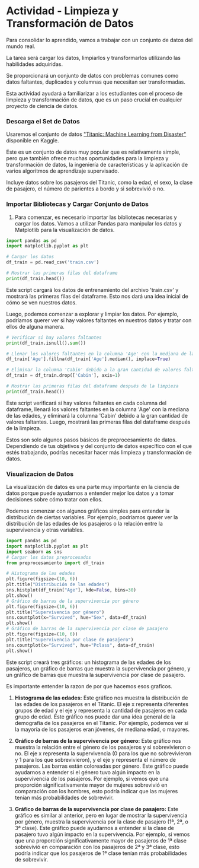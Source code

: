 # Actividad - Limpieza y Transformación de Datos
Para consolidar lo aprendido, vamos a trabajar con un conjunto de datos del mundo real.

La tarea será cargar los datos, limpiarlos y transformarlos utilizando las habilidades adquiridas.

Se proporcionará un conjunto de datos con problemas comunes como datos faltantes, duplicados y columnas que necesitan ser transformadas.

Esta actividad ayudará a familiarizar a los estudiantes con el proceso de limpieza y transformación de datos, que es un paso crucial en cualquier proyecto de ciencia de datos.

### Descarga el Set de Datos
Usaremos el conjunto de datos ["Titanic: Machine Learning from Disaster"](https://www.kaggle.com/datasets/shuofxz/titanic-machine-learning-from-disaster?resource=download) disponible en Kaggle. 

Este es un conjunto de datos muy popular que es relativamente simple, pero que también ofrece muchas oportunidades para la limpieza y transformación de datos, la ingeniería de características y la aplicación de varios algoritmos de aprendizaje supervisado. 

Incluye datos sobre los pasajeros del Titanic, como la edad, el sexo, la clase de pasajero, el número de parientes a bordo y si sobrevivió o no.

### Importar Bibliotecas y Cargar Conjunto de Datos
1. Para comenzar, es necesario importar las bibliotecas necesarias y cargar los datos. Vamos a utilizar Pandas para manipular los datos y Matplotlib para la visualización de datos. 

```python
import pandas as pd
import matplotlib.pyplot as plt

# Cargar los datos
df_train = pd.read_csv('train.csv')

# Mostrar las primeras filas del dataframe
print(df_train.head())
```

Este script cargará los datos de entrenamiento del archivo 'train.csv' y mostrará las primeras filas del dataframe. Esto nos dará una idea inicial de cómo se ven nuestros datos.

Luego, podemos comenzar a explorar y limpiar los datos. Por ejemplo, podríamos querer ver si hay valores faltantes en nuestros datos y tratar con ellos de alguna manera.

```python
# Verificar si hay valores faltantes
print(df_train.isnull().sum())

# Llenar los valores faltantes en la columna 'Age' con la mediana de las edades
df_train['Age'].fillna(df_train['Age'].median(), inplace=True)

# Eliminar la columna 'Cabin' debido a la gran cantidad de valores faltantes
df_train = df_train.drop(['Cabin'], axis=1)

# Mostrar las primeras filas del dataframe después de la limpieza
print(df_train.head())
```

Este script verificará si hay valores faltantes en cada columna del dataframe, llenará los valores faltantes en la columna 'Age' con la mediana de las edades, y eliminará la columna 'Cabin' debido a la gran cantidad de valores faltantes. Luego, mostrará las primeras filas del dataframe después de la limpieza.

Estos son solo algunos pasos básicos de preprocesamiento de datos. Dependiendo de tus objetivos y del conjunto de datos específico con el que estés trabajando, podrías necesitar hacer más limpieza y transformación de datos.

### Visualizacion de Datos
La visualización de datos es una parte muy importante en la ciencia de datos porque puede ayudarnos a entender mejor los datos y a tomar decisiones sobre cómo tratar con ellos.

Podemos comenzar con algunos gráficos simples para entender la distribución de ciertas variables. Por ejemplo, podríamos querer ver la distribución de las edades de los pasajeros o la relación entre la supervivencia y otras variables.

```python
import pandas as pd
import matplotlib.pyplot as plt
import seaborn as sns
# Cargar los datos preprocesados
from preprocesamiento import df_train

# Histograma de las edades
plt.figure(figsize=(10, 6))
plt.title("Distribución de las edades")
sns.histplot(df_train["Age"], kde=False, bins=30)
plt.show()
# Gráfico de barras de la supervivencia por género
plt.figure(figsize=(10, 6))
plt.title("Supervivencia por género")
sns.countplot(x="Survived", hue="Sex", data=df_train)
plt.show()
# Gráfico de barras de la supervivencia por clase de pasajero
plt.figure(figsize=(10, 6))
plt.title("Supervivencia por clase de pasajero")
sns.countplot(x="Survived", hue="Pclass", data=df_train)
plt.show()

```

Este script creará tres gráficos: un histograma de las edades de los pasajeros, un gráfico de barras que muestra la supervivencia por género, y un gráfico de barras que muestra la supervivencia por clase de pasajero.

Es importante entender la razon de por que hacemos esos graficos.

1. **Histograma de las edades:** Este gráfico nos muestra la distribución de las edades de los pasajeros en el Titanic. El eje x representa diferentes grupos de edad y el eje y representa la cantidad de pasajeros en cada grupo de edad. Este gráfico nos puede dar una idea general de la demografía de los pasajeros en el Titanic. Por ejemplo, podemos ver si la mayoría de los pasajeros eran jóvenes, de mediana edad, o mayores.

2. **Gráfico de barras de la supervivencia por género:** Este gráfico nos muestra la relación entre el género de los pasajeros y si sobrevivieron o no. El eje x representa la supervivencia (0 para los que no sobrevivieron y 1 para los que sobrevivieron), y el eje y representa el número de pasajeros. Las barras están coloreadas por género. Este gráfico puede ayudarnos a entender si el género tuvo algún impacto en la supervivencia de los pasajeros. Por ejemplo, si vemos que una proporción significativamente mayor de mujeres sobrevivió en comparación con los hombres, esto podría indicar que las mujeres tenían más probabilidades de sobrevivir.

3. **Gráfico de barras de la supervivencia por clase de pasajero:** Este gráfico es similar al anterior, pero en lugar de mostrar la supervivencia por género, muestra la supervivencia por la clase de pasajero (1ª, 2ª, o 3ª clase). Este gráfico puede ayudarnos a entender si la clase de pasajero tuvo algún impacto en la supervivencia. Por ejemplo, si vemos que una proporción significativamente mayor de pasajeros de 1ª clase sobrevivió en comparación con los pasajeros de 2ª y 3ª clase, esto podría indicar que los pasajeros de 1ª clase tenían más probabilidades de sobrevivir.
